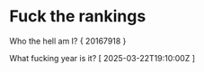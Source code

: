 # Fuck the rankings

Who the hell am I?
{ 20167918 }

What fucking year is it?
[ 2025-03-22T19:10:00Z ]
